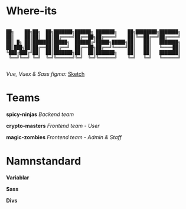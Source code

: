 # Where-its

```                                   

██╗    ██╗██╗  ██╗███████╗██████╗ ███████╗    ██╗████████╗███████╗
██║    ██║██║  ██║██╔════╝██╔══██╗██╔════╝    ██║╚══██╔══╝██╔════╝
██║ █╗ ██║███████║█████╗  ██████╔╝█████╗█████╗██║   ██║   ███████╗
██║███╗██║██╔══██║██╔══╝  ██╔══██╗██╔══╝╚════╝██║   ██║   ╚════██║
╚███╔███╔╝██║  ██║███████╗██║  ██║███████╗    ██║   ██║   ███████║
 ╚══╝╚══╝ ╚═╝  ╚═╝╚══════╝╚═╝  ╚═╝╚══════╝    ╚═╝   ╚═╝   ╚══════╝
                                                                                                                  
```

*Vue, Vuex & Sass*
*figma:* [Sketch](https://www.figma.com/file/J5LJVkbbOzgW6CPNghTz56/Where-its-%40-(Mini-projekt)?node-id=0%3A1)

# Teams

**spicy-ninjas**
*Backend team*

**crypto-masters** 
*Frontend team - User*

**magic-zombies**
*Frontend team - Admin & Staff*

# Namnstandard

**Variablar**

**Sass**

**Divs**


